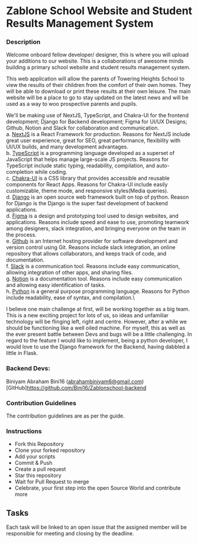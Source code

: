 # Zablone School Website and Student Results Management System

### Description

Welcome onboard fellow developer/ designer, this is where you will upload your additions to our website.
This is a collaborations of awesome minds building a primary school website and student results management system.

This web application will allow the parents of Towering Heights School to view the results of their children from the comfort of their own homes. 
They will be able to download or print these results at their own leisure. 
The main website will be a place to go to stay updated on the latest news and will be used as a way to woo prospective parents and pupils.

We'll be making use of NextJS, TypeScript, and Chakra-UI for the frontend development; Django for Backend development; Figma for UI/UX Designs; Github, Notion and Slack for collaboration and communication.\
a. [NextJS](https://nextjs.org/) is a React Framework for production. Reasons for NextJS include great user experience, great for SEO, great performance, flexibility with UI/UX builds, and many development advantages.\
b. [TypeScript](https://www.typescriptlang.org/) is a programming language developed as a superset of JavaScript that helps manage large-scale JS projects. Reasons for TypeScript include static typing, readability, compilation, and auto-completion while coding.\
c. [Chakra-UI](https://chakra-ui.com/) is a CSS library that provides accessible and reusable components for React Apps. Reasons for Chakra-UI include easily customizable, theme mode, and responsive styles(Media queries).\
d. [Django](https://www.djangoproject.com/) is an open source web framework built on top of python. Reason for Django is the Django is the super fast development of backend applications.\
d. [Figma](https://www.figma.com/) is a design and prototyping tool used to design websites, and applications. Reasons include speed and ease to use, promoting teamwork among designers, slack integration, and bringing everyone on the team in the process.\
e. [Github](http://github.com/) is an Internet hosting provider for software development and version control using Git. Reasons include slack integration, an online repository that allows collaborators, and keeps track of code, and documentation.\
f. [Slack](https://www.slack.com/) is a communication tool. Reasons include easy communication, allowing integration of other apps, and sharing files.\
g. [Notion](https://www.notion.so/) is a documentation tool. Reasons include easy communication and allowing easy identification of tasks.\
h. [Python](https://www.python.com) is a general purpose programming language. Reasons for Python include readability, ease of syntax, and compilation.\

I believe one main challenge at first, will be working together as a big team. This is a new exciting project for lots of us, so ideas and unfamiliar technology will be flinging left, right and centre.
However, after a while we should be functioning like a well oiled machine. For myself, this as well as the ever present battle between Devs and bugs will be a little challenging.
In regard to the feature I would like to implement, being a python developer, I would love to use the Django framework for the Backend, having dabbled a little in Flask.

### Backend Devs:

Biniyam Abraham Bini16 (abrahambiniyam6@gmail.com) [GitHub]https://github.com/Bini16/Zablonschool-backend

### Contribution Guidelines

The contribution guidelines are as per the guide.

### Instructions

- Fork this Repository
- Clone your forked repository
- Add your scripts
- Commit & Push
- Create a pull request
- Star this repository
- Wait for Pull Request to merge
- Celebrate, your first step into the open Source World and contribute more  


## Tasks

Each task will be linked to an open issue that the assigned member will be responsible for meeting and closing by the deadline.
